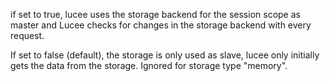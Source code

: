 if set to true, lucee uses the storage backend for the session scope as master and Lucee checks for changes in the storage backend with every request.

If set to false (default), the storage is only used as slave, lucee only initially gets the data from the storage. Ignored for storage type "memory".
